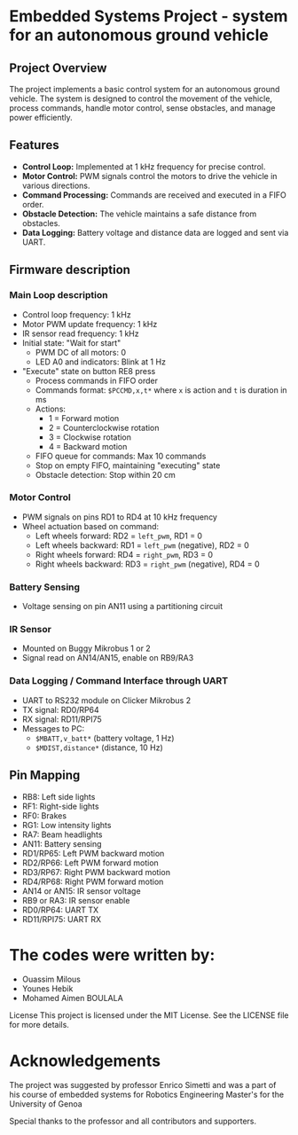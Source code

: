 # Embedded Systems Project - system for an autonomous ground vehicle

## Project Overview
The project implements a basic control system for an autonomous ground vehicle. The system is designed to control the movement of the vehicle, process commands, handle motor control, sense obstacles, and manage power efficiently.

## Features
- **Control Loop:** Implemented at 1 kHz frequency for precise control.
- **Motor Control:** PWM signals control the motors to drive the vehicle in various directions.
- **Command Processing:** Commands are received and executed in a FIFO order.
- **Obstacle Detection:** The vehicle maintains a safe distance from obstacles.
- **Data Logging:** Battery voltage and distance data are logged and sent via UART.

## Firmware description
### Main Loop description
- Control loop frequency: 1 kHz
- Motor PWM update frequency: 1 kHz
- IR sensor read frequency: 1 kHz
- Initial state: "Wait for start"
  - PWM DC of all motors: 0
  - LED A0 and indicators: Blink at 1 Hz
- "Execute" state on button RE8 press
  - Process commands in FIFO order
  - Commands format: `$PCCMD,x,t*` where `x` is action and `t` is duration in ms
  - Actions:
    - 1 = Forward motion
    - 2 = Counterclockwise rotation
    - 3 = Clockwise rotation
    - 4 = Backward motion
  - FIFO queue for commands: Max 10 commands
  - Stop on empty FIFO, maintaining "executing" state
  - Obstacle detection: Stop within 20 cm


### Motor Control
- PWM signals on pins RD1 to RD4 at 10 kHz frequency
- Wheel actuation based on command:
  - Left wheels forward: RD2 = `left_pwm`, RD1 = 0
  - Left wheels backward: RD1 = `left_pwm` (negative), RD2 = 0
  - Right wheels forward: RD4 = `right_pwm`, RD3 = 0
  - Right wheels backward: RD3 = `right_pwm` (negative), RD4 = 0

### Battery Sensing
- Voltage sensing on pin AN11 using a partitioning circuit

### IR Sensor
- Mounted on Buggy Mikrobus 1 or 2
- Signal read on AN14/AN15, enable on RB9/RA3

### Data Logging / Command Interface through UART
- UART to RS232 module on Clicker Mikrobus 2
- TX signal: RD0/RP64
- RX signal: RD11/RPI75
- Messages to PC:
  - `$MBATT,v_batt*` (battery voltage, 1 Hz)
  - `$MDIST,distance*` (distance, 10 Hz)

## Pin Mapping
- RB8: Left side lights
- RF1: Right-side lights
- RF0: Brakes
- RG1: Low intensity lights
- RA7: Beam headlights
- AN11: Battery sensing
- RD1/RP65: Left PWM backward motion
- RD2/RP66: Left PWM forward motion
- RD3/RP67: Right PWM backward motion
- RD4/RP68: Right PWM forward motion
- AN14 or AN15: IR sensor voltage
- RB9 or RA3: IR sensor enable
- RD0/RP64: UART TX
- RD11/RPI75: UART RX


# The codes were written by:
- Ouassim Milous 
- Younes Hebik 
- Mohamed Aimen BOULALA 

License
This project is licensed under the MIT License. See the LICENSE file for more details.

# Acknowledgements
The project was suggested by professor Enrico Simetti and was a part of his course of embedded systems for Robotics Engineering Master's for the University of Genoa

Special thanks to the professor and all contributors and supporters.
